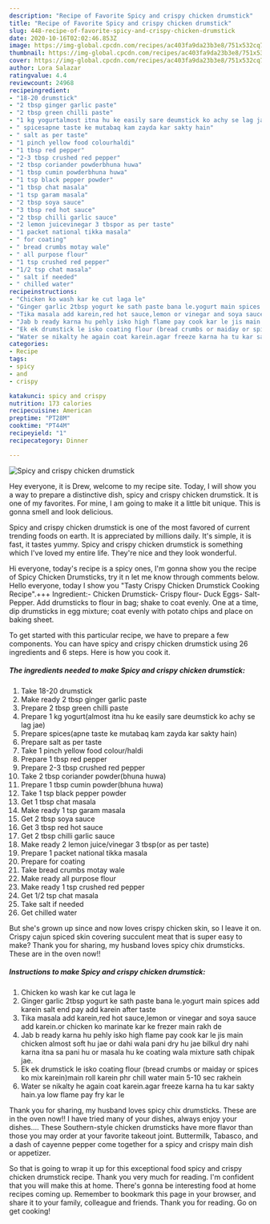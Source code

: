 ```yaml
---
description: "Recipe of Favorite Spicy and crispy chicken drumstick"
title: "Recipe of Favorite Spicy and crispy chicken drumstick"
slug: 448-recipe-of-favorite-spicy-and-crispy-chicken-drumstick
date: 2020-10-16T02:02:46.853Z
image: https://img-global.cpcdn.com/recipes/ac403fa9da23b3e8/751x532cq70/spicy-and-crispy-chicken-drumstick-recipe-main-photo.jpg
thumbnail: https://img-global.cpcdn.com/recipes/ac403fa9da23b3e8/751x532cq70/spicy-and-crispy-chicken-drumstick-recipe-main-photo.jpg
cover: https://img-global.cpcdn.com/recipes/ac403fa9da23b3e8/751x532cq70/spicy-and-crispy-chicken-drumstick-recipe-main-photo.jpg
author: Lora Salazar
ratingvalue: 4.4
reviewcount: 24968
recipeingredient:
- "18-20 drumstick"
- "2 tbsp ginger garlic paste"
- "2 tbsp green chilli paste"
- "1 kg yogurtalmost itna hu ke easily sare deumstick ko achy se lag jae"
- " spicesapne taste ke mutabaq kam zayda kar sakty hain"
- " salt as per taste"
- "1 pinch yellow food colourhaldi"
- "1 tbsp red pepper"
- "2-3 tbsp crushed red pepper"
- "2 tbsp coriander powderbhuna huwa"
- "1 tbsp cumin powderbhuna huwa"
- "1 tsp black pepper powder"
- "1 tbsp chat masala"
- "1 tsp garam masala"
- "2 tbsp soya sauce"
- "3 tbsp red hot sauce"
- "2 tbsp chilli garlic sauce"
- "2 lemon juicevinegar 3 tbspor as per taste"
- "1 packet national tikka masala"
- " for coating"
- " bread crumbs motay wale"
- " all purpose flour"
- "1 tsp crushed red pepper"
- "1/2 tsp chat masala"
- " salt if needed"
- " chilled water"
recipeinstructions:
- "Chicken ko wash kar ke cut laga le"
- "Ginger garlic 2tbsp yogurt ke sath paste bana le.yogurt main spices add karein salt end pay add karein after taste"
- "Tika masala add karein,red hot sauce,lemon or vinegar and soya sauce add karein.or chicken ko marinate kar ke frezer main rakh de"
- "Jab b ready karna hu pehly isko high flame pay cook kar le jis main chicken almost soft hu jae or dahi wala pani dry hu jae bilkul dry nahi karna itna sa pani hu or masala hu ke coating wala mixture sath chipak jae."
- "Ek ek drumstick le isko coating flour (bread crumbs or maiday or spices ko mix karein)main roll karein phr chill water main 5-10 sec rakhein"
- "Water se nikalty he again coat karein.agar freeze karna ha tu kar sakty hain.ya low flame pay fry kar le"
categories:
- Recipe
tags:
- spicy
- and
- crispy

katakunci: spicy and crispy 
nutrition: 173 calories
recipecuisine: American
preptime: "PT28M"
cooktime: "PT44M"
recipeyield: "1"
recipecategory: Dinner

---
```



![Spicy and crispy chicken drumstick](https://img-global.cpcdn.com/recipes/ac403fa9da23b3e8/751x532cq70/spicy-and-crispy-chicken-drumstick-recipe-main-photo.jpg)

Hey everyone, it is Drew, welcome to my recipe site. Today, I will show you a way to prepare a distinctive dish, spicy and crispy chicken drumstick. It is one of my favorites. For mine, I am going to make it a little bit unique. This is gonna smell and look delicious.

Spicy and crispy chicken drumstick is one of the most favored of current trending foods on earth. It is appreciated by millions daily. It's simple, it is fast, it tastes yummy. Spicy and crispy chicken drumstick is something which I've loved my entire life. They're nice and they look wonderful.

Hi everyone, today&#39;s recipe is a spicy ones, I&#39;m gonna show you the recipe of Spicy Chicken Drumsticks, try it n let me know through comments below. Hello everyone, today I show you &#34;Tasty Crispy Chicken Drumstick Cooking Recipe&#34;.+++ Ingredient:- Chicken Drumstick- Crispy flour- Duck Eggs- Salt- Pepper. Add drumsticks to flour in bag; shake to coat evenly. One at a time, dip drumsticks in egg mixture; coat evenly with potato chips and place on baking sheet.


To get started with this particular recipe, we have to prepare a few components. You can have spicy and crispy chicken drumstick using 26 ingredients and 6 steps. Here is how you cook it.

<!--inarticleads1-->

##### The ingredients needed to make Spicy and crispy chicken drumstick:

1. Take 18-20 drumstick
1. Make ready 2 tbsp ginger garlic paste
1. Prepare 2 tbsp green chilli paste
1. Prepare 1 kg yogurt(almost itna hu ke easily sare deumstick ko achy se lag jae)
1. Prepare  spices(apne taste ke mutabaq kam zayda kar sakty hain)
1. Prepare  salt as per taste
1. Take 1 pinch yellow food colour/haldi
1. Prepare 1 tbsp red pepper
1. Prepare 2-3 tbsp crushed red pepper
1. Take 2 tbsp coriander powder(bhuna huwa)
1. Prepare 1 tbsp cumin powder(bhuna huwa)
1. Take 1 tsp black pepper powder
1. Get 1 tbsp chat masala
1. Make ready 1 tsp garam masala
1. Get 2 tbsp soya sauce
1. Get 3 tbsp red hot sauce
1. Get 2 tbsp chilli garlic sauce
1. Make ready 2 lemon juice/vinegar 3 tbsp(or as per taste)
1. Prepare 1 packet national tikka masala
1. Prepare  for coating
1. Take  bread crumbs motay wale
1. Make ready  all purpose flour
1. Make ready 1 tsp crushed red pepper
1. Get 1/2 tsp chat masala
1. Take  salt if needed
1. Get  chilled water


But she&#39;s grown up since and now loves crispy chicken skin, so I leave it on. Crispy cajun spiced skin covering succulent meat that is super easy to make? Thank you for sharing, my husband loves spicy chix drumsticks. These are in the oven now!! 

<!--inarticleads2-->

##### Instructions to make Spicy and crispy chicken drumstick:

1. Chicken ko wash kar ke cut laga le
1. Ginger garlic 2tbsp yogurt ke sath paste bana le.yogurt main spices add karein salt end pay add karein after taste
1. Tika masala add karein,red hot sauce,lemon or vinegar and soya sauce add karein.or chicken ko marinate kar ke frezer main rakh de
1. Jab b ready karna hu pehly isko high flame pay cook kar le jis main chicken almost soft hu jae or dahi wala pani dry hu jae bilkul dry nahi karna itna sa pani hu or masala hu ke coating wala mixture sath chipak jae.
1. Ek ek drumstick le isko coating flour (bread crumbs or maiday or spices ko mix karein)main roll karein phr chill water main 5-10 sec rakhein
1. Water se nikalty he again coat karein.agar freeze karna ha tu kar sakty hain.ya low flame pay fry kar le


Thank you for sharing, my husband loves spicy chix drumsticks. These are in the oven now!! I have tried many of your dishes, always enjoy your dishes…. These Southern-style chicken drumsticks have more flavor than those you may order at your favorite takeout joint. Buttermilk, Tabasco, and a dash of cayenne pepper come together for a spicy and crispy main dish or appetizer. 

So that is going to wrap it up for this exceptional food spicy and crispy chicken drumstick recipe. Thank you very much for reading. I'm confident that you will make this at home. There's gonna be interesting food at home recipes coming up. Remember to bookmark this page in your browser, and share it to your family, colleague and friends. Thank you for reading. Go on get cooking!
